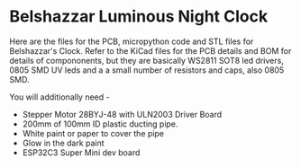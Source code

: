 # Belshazzar Luminous Night Clock


Here are the files for the PCB, micropython code and STL files for Belshazzar's Clock.
Refer to the KiCad files for the PCB details and BOM for details of compononents, but they
are basically WS2811 SOT8 led drivers, 0805 SMD UV leds and a a small number of resistors and
caps, also 0805 SMD.

You will additionally need -

- Stepper Motor 28BYJ-48 with ULN2003 Driver Board
- 200mm of 100mm ID plastic ducting pipe.
- White paint or paper to cover the pipe
- Glow in the dark paint
- ESP32C3 Super Mini dev board

